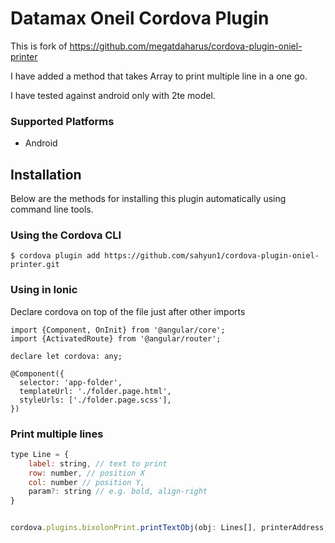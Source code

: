Datamax Oneil Cordova Plugin
==============
This is fork of https://github.com/megatdaharus/cordova-plugin-oniel-printer

I have added a method that takes Array to print multiple line in a one go.

I have tested against android only with 2te model.

### Supported Platforms

- Android 

## Installation
Below are the methods for installing this plugin automatically using command line tools.

### Using the Cordova CLI

```
$ cordova plugin add https://github.com/sahyun1/cordova-plugin-oniel-printer.git

```
### Using in Ionic

Declare cordova on top of the file just after other imports
```
import {Component, OnInit} from '@angular/core';
import {ActivatedRoute} from '@angular/router';

declare let cordova: any;

@Component({
  selector: 'app-folder',
  templateUrl: './folder.page.html',
  styleUrls: ['./folder.page.scss'],
})

```

### Print multiple lines
```javascript
type Line = {
    label: string, // text to print
    row: number, // position X
    col: number // position Y,
    param?: string // e.g. bold, align-right
}


cordova.plugins.bixolonPrint.printTextObj(obj: Lines[], printerAddress, isLandscape, onSuccess, onError);
```
